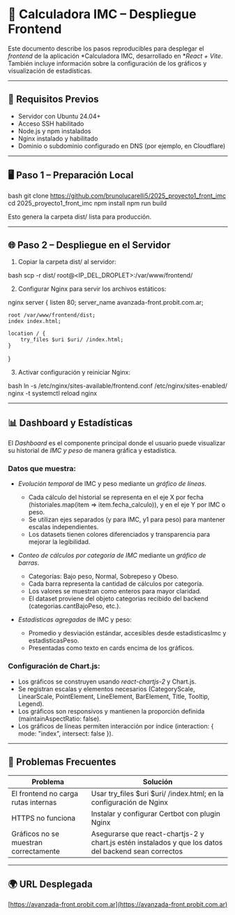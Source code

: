 # 📄 Calculadora IMC – Despliegue Frontend

Este documento describe los pasos reproducibles para desplegar el *frontend* de la aplicación *Calculadora IMC, desarrollado en **React + Vite*. También incluye información sobre la configuración de los gráficos y visualización de estadísticas.

---

## 🔧 Requisitos Previos

* Servidor con Ubuntu 24.04+
* Acceso SSH habilitado
* Node.js y npm instalados
* Nginx instalado y habilitado
* Dominio o subdominio configurado en DNS (por ejemplo, en Cloudflare)

---

## 🖥️ Paso 1 – Preparación Local

bash
git clone https://github.com/brunolucarelli5/2025_proyecto1_front_imc
cd 2025_proyecto1_front_imc
npm install
npm run build


Esto genera la carpeta dist/ lista para producción.

---

## 🌐 Paso 2 – Despliegue en el Servidor

1. Copiar la carpeta dist/ al servidor:

bash
scp -r dist/ root@<IP_DEL_DROPLET>:/var/www/frontend/


2. Configurar Nginx para servir los archivos estáticos:

nginx
server {
    listen 80;
    server_name avanzada-front.probit.com.ar;

    root /var/www/frontend/dist;
    index index.html;

    location / {
        try_files $uri $uri/ /index.html;
    }
}


3. Activar configuración y reiniciar Nginx:

bash
ln -s /etc/nginx/sites-available/frontend.conf /etc/nginx/sites-enabled/
nginx -t
systemctl reload nginx


---

## 📊 Dashboard y Estadísticas

El *Dashboard* es el componente principal donde el usuario puede visualizar su historial de *IMC y peso* de manera gráfica y estadística.

### Datos que muestra:

* *Evolución temporal* de IMC y peso mediante un *gráfico de líneas*.

  * Cada cálculo del historial se representa en el eje X por fecha (historiales.map(item => item.fecha_calculo)), y en el eje Y por IMC o peso.
  * Se utilizan ejes separados (y para IMC, y1 para peso) para mantener escalas independientes.
  * Los datasets tienen colores diferenciados y transparencia para mejorar la legibilidad.

* *Conteo de cálculos por categoría de IMC* mediante un *gráfico de barras*.

  * Categorías: Bajo peso, Normal, Sobrepeso y Obeso.
  * Cada barra representa la cantidad de cálculos por categoría.
  * Los valores se muestran como enteros para mayor claridad.
  * El dataset proviene del objeto categorias recibido del backend (categorias.cantBajoPeso, etc.).

* *Estadísticas agregadas* de IMC y peso:

  * Promedio y desviación estándar, accesibles desde estadisticasImc y estadisticasPeso.
  * Presentadas como texto en cards encima de los gráficos.

### Configuración de Chart.js:

* Los gráficos se construyen usando *react-chartjs-2* y Chart.js.
* Se registran escalas y elementos necesarios (CategoryScale, LinearScale, PointElement, LineElement, BarElement, Title, Tooltip, Legend).
* Los gráficos son responsivos y mantienen la proporción definida (maintainAspectRatio: false).
* Los gráficos de líneas permiten interacción por índice (interaction: { mode: "index", intersect: false }).

---

## 🚧 Problemas Frecuentes

| Problema                              | Solución                                                                                                  |
| ------------------------------------- | --------------------------------------------------------------------------------------------------------- |
| El frontend no carga rutas internas   | Usar try_files $uri $uri/ /index.html; en la configuración de Nginx                                     |
| HTTPS no funciona                     | Instalar y configurar Certbot con plugin Nginx                                                            |
| Gráficos no se muestran correctamente | Asegurarse que react-chartjs-2 y chart.js estén instalados y que los datos del backend sean correctos |

---

## 🌍 URL Desplegada

[https://avanzada-front.probit.com.ar](https://avanzada-front.probit.com.ar)
